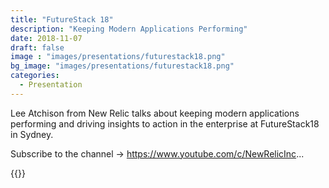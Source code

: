 ```yaml
---
title: "FutureStack 18"
description: "Keeping Modern Applications Performing"
date: 2018-11-07
draft: false
image : "images/presentations/futurestack18.png"
bg_image: "images/presentations/futurestack18.png"
categories:
  - Presentation
---
```


Lee Atchison from New Relic talks about keeping modern applications performing and driving insights to action in the enterprise at FutureStack18 in Sydney.

Subscribe to the channel → https://www.youtube.com/c/NewRelicInc...

{{<youtube hvr6_VneP7c>}}